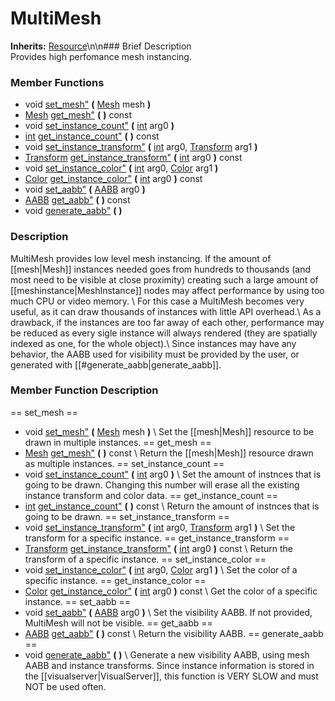 #  MultiMesh  
**Inherits:** [Resource](class_resource)\\n\\n###  Brief Description  
Provides high perfomance mesh instancing.
###  Member Functions 
  * void [set_mesh"](#set_mesh) **(** [Mesh](class_mesh) mesh  **)**
  * [Mesh](class_mesh) [get_mesh"](#get_mesh) **(** **)** const
  * void [set_instance_count"](#set_instance_count) **(** [int](class_int) arg0  **)**
  * [int](class_int) [get_instance_count"](#get_instance_count) **(** **)** const
  * void [set_instance_transform"](#set_instance_transform) **(** [int](class_int) arg0, [Transform](class_transform) arg1  **)**
  * [Transform](class_transform) [get_instance_transform"](#get_instance_transform) **(** [int](class_int) arg0  **)** const
  * void [set_instance_color"](#set_instance_color) **(** [int](class_int) arg0, [Color](class_color) arg1  **)**
  * [Color](class_color) [get_instance_color"](#get_instance_color) **(** [int](class_int) arg0  **)** const
  * void [set_aabb"](#set_aabb) **(** [AABB](class_aabb) arg0  **)**
  * [AABB](class_aabb) [get_aabb"](#get_aabb) **(** **)** const
  * void [generate_aabb"](#generate_aabb) **(** **)**
###  Description  
MultiMesh provides low level mesh instancing. If the amount of [[mesh|Mesh]] instances needed goes from hundreds to thousands (and most need to be visible at close proximity) creating such a large amount of [[meshinstance|MeshInstance]] nodes may affect performance by using too much CPU or video memory. \\
For this case a MultiMesh becomes very useful, as it can draw thousands of instances with little API overhead.\\
 As a drawback, if the instances are too far away of each other, performance may be reduced as every sigle instance will always rendered (they are spatially indexed as one, for the whole object).\\
 Since instances may have any  behavior, the AABB used for visibility must be provided by the user, or generated with [[#generate_aabb|generate_aabb]].
###  Member Function Description  
==  set_mesh  ==
  * void [set_mesh"](#set_mesh) **(** [Mesh](class_mesh) mesh  **)**
\\
Set the [[mesh|Mesh]] resource to be drawn in multiple instances.
==  get_mesh  ==
  * [Mesh](class_mesh) [get_mesh"](#get_mesh) **(** **)** const
\\
Return the [[mesh|Mesh]] resource drawn as multiple instances.
==  set_instance_count  ==
  * void [set_instance_count"](#set_instance_count) **(** [int](class_int) arg0  **)**
\\
Set the amount of instnces that is going to be drawn. Changing this number will erase all the existing instance transform and color data.
==  get_instance_count  ==
  * [int](class_int) [get_instance_count"](#get_instance_count) **(** **)** const
\\
Return the amount of instnces that is going to be drawn.
==  set_instance_transform  ==
  * void [set_instance_transform"](#set_instance_transform) **(** [int](class_int) arg0, [Transform](class_transform) arg1  **)**
\\
Set the transform for a specific instance.
==  get_instance_transform  ==
  * [Transform](class_transform) [get_instance_transform"](#get_instance_transform) **(** [int](class_int) arg0  **)** const
\\
Return the transform of a specific instance.
==  set_instance_color  ==
  * void [set_instance_color"](#set_instance_color) **(** [int](class_int) arg0, [Color](class_color) arg1  **)**
\\
Set the color of a specific instance.
==  get_instance_color  ==
  * [Color](class_color) [get_instance_color"](#get_instance_color) **(** [int](class_int) arg0  **)** const
\\
Get the color of a specific instance.
==  set_aabb  ==
  * void [set_aabb"](#set_aabb) **(** [AABB](class_aabb) arg0  **)**
\\
Set the visibility AABB. If not provided, MultiMesh will not be visible.
==  get_aabb  ==
  * [AABB](class_aabb) [get_aabb"](#get_aabb) **(** **)** const
\\
Return the visibility AABB.
==  generate_aabb  ==
  * void [generate_aabb"](#generate_aabb) **(** **)**
\\
Generate a new visibility AABB, using mesh AABB and instance transforms. Since instance information is stored in the [[visualserver|VisualServer]], this function is VERY SLOW and must NOT be used often.
